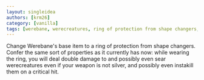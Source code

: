 ```yaml
---
layout: singleidea
authors: [krm26]
category: [vanilla]
tags: [werebane, werecreatures, ring of protection from shape changers, double damage, instadeath]
---
```

Change Werebane's base item to a ring of protection from shape changers. Confer
the same sort of properties as it currently has now: while wearing the ring, you
will deal double damage to and possibly even sear werecreatures even if your
weapon is not silver, and possibly even instakill them on a critical hit.
